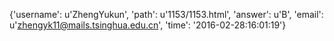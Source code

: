 {'username': u'ZhengYukun', 'path': u'1153/1153.html', 'answer': u'B', 'email': u'zhengyk11@mails.tsinghua.edu.cn', 'time': '2016-02-28:16:01:19'}